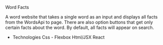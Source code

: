 Word Facts

A word website that takes a single word as an input and displays all facts
from the WordsApi to page. There are also option buttons that get only certain facts about the word. By default, all facts will appear on search.

* Technologies
    Css - Flexbox
    Html/JSX
    React